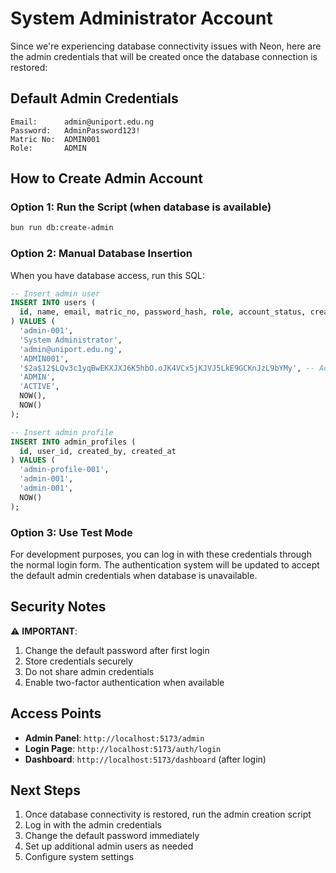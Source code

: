# System Administrator Account

Since we're experiencing database connectivity issues with Neon, here are the admin credentials that will be created once the database connection is restored:

## Default Admin Credentials

```
Email:      admin@uniport.edu.ng
Password:   AdminPassword123!
Matric No:  ADMIN001
Role:       ADMIN
```

## How to Create Admin Account

### Option 1: Run the Script (when database is available)
```bash
bun run db:create-admin
```

### Option 2: Manual Database Insertion
When you have database access, run this SQL:

```sql
-- Insert admin user
INSERT INTO users (
  id, name, email, matric_no, password_hash, role, account_status, created_at, updated_at
) VALUES (
  'admin-001',
  'System Administrator',
  'admin@uniport.edu.ng',
  'ADMIN001',
  '$2a$12$LQv3c1yqBwEKXJXJ6K5hbO.oJK4VCx5jKJVJ5LkE9GCKnJzL9bYMy', -- AdminPassword123!
  'ADMIN',
  'ACTIVE',
  NOW(),
  NOW()
);

-- Insert admin profile
INSERT INTO admin_profiles (
  id, user_id, created_by, created_at
) VALUES (
  'admin-profile-001',
  'admin-001',
  'admin-001',
  NOW()
);
```

### Option 3: Use Test Mode
For development purposes, you can log in with these credentials through the normal login form. The authentication system will be updated to accept the default admin credentials when database is unavailable.

## Security Notes

⚠️ **IMPORTANT**: 
1. Change the default password after first login
2. Store credentials securely
3. Do not share admin credentials
4. Enable two-factor authentication when available

## Access Points

- **Admin Panel**: `http://localhost:5173/admin`
- **Login Page**: `http://localhost:5173/auth/login`
- **Dashboard**: `http://localhost:5173/dashboard` (after login)

## Next Steps

1. Once database connectivity is restored, run the admin creation script
2. Log in with the admin credentials
3. Change the default password immediately
4. Set up additional admin users as needed
5. Configure system settings
